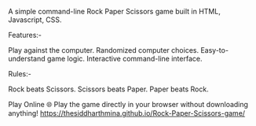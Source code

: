 A simple command-line Rock Paper Scissors game built in HTML, Javascript, CSS.

Features:-

Play against the computer.
Randomized computer choices.
Easy-to-understand game logic.
Interactive command-line interface.

Rules:-

Rock beats Scissors.
Scissors beats Paper.
Paper beats Rock.

Play Online 🌐
Play the game directly in your browser without downloading anything!
https://thesiddharthmina.github.io/Rock-Paper-Scissors-game/
